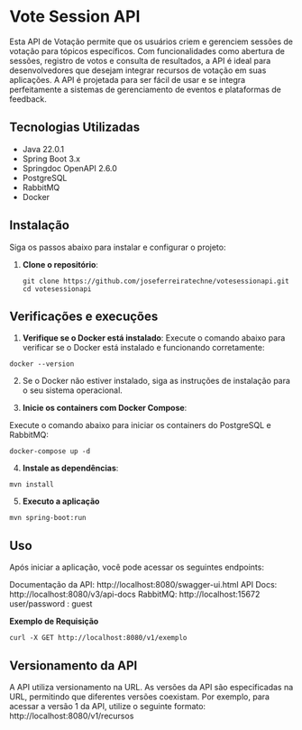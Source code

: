 # Vote Session API

Esta API de Votação permite que os usuários criem e gerenciem sessões de votação para tópicos específicos. 
Com funcionalidades como abertura de sessões, registro de votos e consulta de resultados, a API é ideal para desenvolvedores que desejam integrar recursos de votação em suas aplicações. 
A API é projetada para ser fácil de usar e se integra perfeitamente a sistemas de gerenciamento de eventos e plataformas de feedback.

## Tecnologias Utilizadas

- Java 22.0.1
- Spring Boot 3.x
- Springdoc OpenAPI 2.6.0
- PostgreSQL
- RabbitMQ
- Docker

## Instalação

Siga os passos abaixo para instalar e configurar o projeto:

1. **Clone o repositório**:
   ```
   git clone https://github.com/joseferreiratechne/votesessionapi.git
   cd votesessionapi
   ```

## Verificações e execuções

1. **Verifique se o Docker está instalado**:
Execute o comando abaixo para verificar se o Docker está instalado e funcionando corretamente:
```
docker --version
```

2. Se o Docker não estiver instalado, siga as instruções de instalação para o seu sistema operacional.

3. **Inicie os containers com Docker Compose**:

Execute o comando abaixo para iniciar os containers do PostgreSQL e RabbitMQ:

```
docker-compose up -d
```

4. **Instale as dependências**:

```
mvn install
```

5. **Executo a aplicação**

```
mvn spring-boot:run
```

## Uso
Após iniciar a aplicação, você pode acessar os seguintes endpoints:

Documentação da API: http://localhost:8080/swagger-ui.html
API Docs: http://localhost:8080/v3/api-docs
RabbitMQ: http://localhost:15672
user/password : guest

**Exemplo de Requisição**
```
curl -X GET http://localhost:8080/v1/exemplo
```


## Versionamento da API
A API utiliza versionamento na URL. As versões da API são especificadas na URL, permitindo que diferentes versões coexistam. Por exemplo, para acessar a versão 1 da API, utilize o seguinte formato:
http://localhost:8080/v1/recursos
